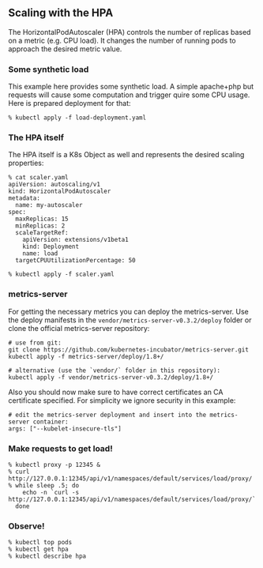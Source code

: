 ## Scaling with the HPA

The HorizontalPodAutoscaler (HPA) controls the number of replicas based on a metric (e.g. CPU load). It changes the number of running pods to approach the desired metric value. 

### Some synthetic load

This example here provides some synthetic load. A simple apache+php but requests will cause some computation and trigger quire some CPU usage. Here is prepared deployment for that:

```
% kubectl apply -f load-deployment.yaml
```

### The HPA itself

The HPA itself is a K8s Object as well and represents the desired scaling properties:

```
% cat scaler.yaml
apiVersion: autoscaling/v1
kind: HorizontalPodAutoscaler
metadata:
  name: my-autoscaler
spec:
  maxReplicas: 15
  minReplicas: 2
  scaleTargetRef:
    apiVersion: extensions/v1beta1
    kind: Deployment
    name: load
  targetCPUUtilizationPercentage: 50

% kubectl apply -f scaler.yaml
```

### metrics-server

For getting the necessary metrics you can deploy the metrics-server.
Use the deploy manifests in the `vendor/metrics-server-v0.3.2/deploy` folder or clone the official metrics-server repository:

```
# use from git:
git clone https://github.com/kubernetes-incubator/metrics-server.git
kubectl apply -f metrics-server/deploy/1.8+/

# alternative (use the `vendor/` folder in this repository):
kubectl apply -f vendor/metrics-server-v0.3.2/deploy/1.8+/
```

Also you should now make sure to have correct certificates an CA certificate specified. For simplicity we ignore security in this example:

```
# edit the metrics-server deployment and insert into the metrics-server container:
args: ["--kubelet-insecure-tls"]
```

### Make requests to get load!

```
% kubectl proxy -p 12345 &
% curl http://127.0.0.1:12345/api/v1/namespaces/default/services/load/proxy/
% while sleep .5; do
    echo -n `curl -s http://127.0.0.1:12345/api/v1/namespaces/default/services/load/proxy/`
  done
```

### Observe!

```
% kubectl top pods
% kubectl get hpa
% kubectl describe hpa
```

